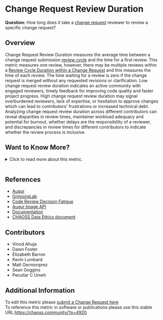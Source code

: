 # Change Request Review Duration

**Question:** How long does it take a [change request](https://github.com/chaoss/wg-evolution/blob/main/focus-areas/code-development-process-quality/change-requests.md) reviewer to review a specific change request?

## Overview

Change Request Review Duration measures the average time between a change request submission [review cycle](https://chaoss.community/metric-review-cycle-duration-within-a-change-request) and the time for a first review. This metric measures one review, however, there may be multiple reviews within a [Review Cycle Duration within a Change Request](https://chaoss.community/metric-review-cycle-duration-within-a-change-request) and this measures the time of each review.  The time waiting for a review is zero if the change request is merged without any requested revisions or clarification. Low change request review duration indicates an active community with engaged reviewers, timely feedback for improving code quality and faster project progress. High change request review duration may signal overburdened reviewers, lack of expertise, or hesitation to approve changes which can lead to contributors' frustrations or increased technical debt. Analyzing change request review duration across different contributors can reveal disparities in review times, maintainer workload adequacy and potential for burnout, whether delays are the responsibility of a reviewer, and discrepancies in review times for different contributors to indicate whether the review process is inclusive.

## Want to Know More?

<span markdown="1"><details>

<summary>Click to read more about this metric.</summary>

### Data Collection Strategies

*   Survey project contributors.
*   Use a survey to gather project demographics. (For example, using the Open Demographics questions)
*   Survey new community members as identified through such ways as attending newcomer hangout, recent introductions, and time to first
    PR mrge.
*   Survey that is activated by certain types of contributions like non-code contribution, community engagement etc.

### Filters

*   Change Request Review Duration can be filtered by:
*   Reviewer (e.g., name or id)
*   Reviewer role (e.g., maintainer, reviewer, and member)
*   Bot reviews
*   Date and time the [change request](https://github.com/chaoss/wg-evolution/blob/main/focus-areas/code-development-process-quality/change-requests.md) was submitted or modified
*   Date and time of the response
*   [change request](https://github.com/chaoss/wg-evolution/blob/main/focus-areas/code-development-process-quality/change-requests.md) type and size may affect the response time.

</details></span><br>

## References

*   [Augur](https://augurlabs.io/)
*   [GrimoireLab](https://chaoss.github.io/grimoirelab/)
*   [Code Review Decision Fatigue](https://tylercipriani.com/blog/2022/03/12/code-review-procrastination-and-clarity/)
*   [Augur Image API](http://augur.chaoss.io/api/unstable/pull_request_reports/mean_response_times_for_PR?repo_id=25440)
*   [Documentation](https://oss-augur.readthedocs.io/en/main/rest-api/api.html#operation/Mean%20Response%20Times%20for%20Closed%20Pull%20Requests)
*   [CHAOSS Data Ethics document](https://github.com/chaoss/community/blob/main/data-use-statement.md)

## Contributors

*   Vinod Ahuja
*   Dawn Foster
*   Elizabeth Barron
*   Kevin Lumbard
*   Matt Germonprez
*   Sean Goggins
*   Peculiar C Umeh

## Additional Information

To edit this metric please [submit a Change Request here](https://github.com/chaoss/wg-metrics-development/blob/main/focus-areas/time/change-request-review-duration.md)<br>
To reference this metric in software or publications please use this stable URL:<https://chaoss.community/?p=4920>

<!-- # For groupings in the knowledge base
Context tags: Contribution, Lifecycle
Keyword tags: Change Request Review, Change Request, Code Review, Time, Pull Request
-->
